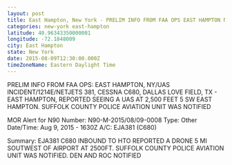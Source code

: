 ```yaml
---
layout: post
title: East Hampton, New York - PRELIM INFO FROM FAA OPS EAST HAMPTON NY UAS INCIDENT 1214E NETJETS 381 CESSNA C680
categories: new-york east-hampton
latitude: 40.96343350000001
longitude: -72.1848009
city: East Hampton
state: New York
date: 2015-08-09T12:30:00.000Z
timeZoneName: Eastern Daylight Time
---
```


PRELIM INFO FROM FAA OPS: EAST HAMPTON, NY/UAS INCIDENT/1214E/NETJETS 381, CESSNA C680, DALLAS LOVE FIELD, TX - EAST HAMPTON, REPORTED SEEING A UAS AT 2,500 FEET 5 SW EAST HAMPTON. SUFFOLK COUNTY POLICE AVIATION UNIT WAS NOTIFIED 

MOR Alert for N90
Number: N90-M-2015/08/09-0008
Type: Other
Date/Time: Aug 9, 2015 - 1630Z
A/C: EJA381 (C680)

Summary: EJA381 C680 INBOUND TO HTO REPORTED A DRONE 5 MI SOUTWEST OF AIRPORT AT 2500FT. SUFFOLK COUNTY POLICE AVIATION UNIT WAS NOTIFIED. DEN AND ROC NOTIFIED